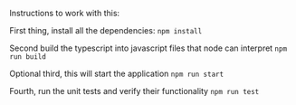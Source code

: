 Instructions to work with this:

First thing, install all the dependencies:
`npm install`

Second build the typescript into javascript files that node can interpret
`npm run build` 

Optional third, this will start the application 
`npm run start`

Fourth, run the unit tests and verify their functionality
`npm run test`